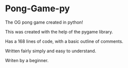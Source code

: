 # Pong-Game-py

The OG pong game created in python!

This was created with the help of the pygame library.

Has a 168 lines of code, with a basic outline of comments.

Written fairly simply and easy to understand.

Writen by a beginner.
